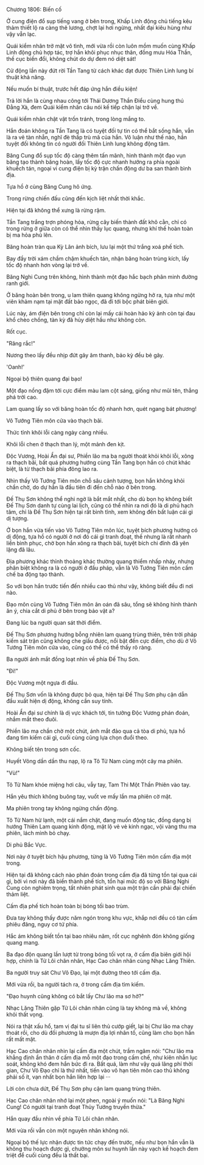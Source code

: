 




Chương 1806: Biến cố


Ở cung điện đổ sụp tiếng vang ở bên trong, Khấp Linh động chủ tiếng kêu thảm thiết lộ ra càng thê lương, chợt lại hơi ngừng, nhất đại kiêu hùng như vậy vẫn lạc.

Quái kiểm nhân trở mặt vô tình, mới vừa rồi còn luôn mồm muốn cùng Khấp Linh động chủ hợp tác, trợ hắn khôi phục nhục thân, đồng mưu Hóa Thần, thế cục biến đổi, không chút do dự đem nó diệt sát!

Cử động lần này đứt rời Tần Tang từ cách khác đạt được Thiên Linh lung bí thuật khả năng.

Nếu muốn bí thuật, trước hết đáp ứng hắn điều kiện!

Trả lời hắn là cùng nhau công tới Thái Dương Thần Điểu cùng hung thú Đằng Xà, đem Quái kiểm nhân câu nói kế tiếp chặn lại trở về.

Quái kiểm nhân chật vật trốn tránh, trong lòng mắng to.

Hắn đoán không ra Tần Tang là có tuyệt đối tự tin có thể bắt sống hắn, vẫn là ra vẻ tàn nhẫn, nghĩ đè thấp trù mã của hắn. Vô luận như thế nào, hắn tuyệt đối không tin có người đối Thiên Linh lung không động tâm.

Băng Cung đổ sụp tốc độ càng thêm tấn mãnh, hình thành một đạo vụn băng tạo thành băng hoàn, lấy tốc độ cực nhanh hướng ra phía ngoài khuếch tán, ngoại vi cung điện bị kỳ trận chấn động dư ba san thành bình địa.

Tựa hồ ở cùng Băng Cung hô ứng.

Trong rừng chiến đấu cũng đến kịch liệt nhất thời khắc.

Hiện tại đã không thể xưng là rừng rậm.

Tần Tang trắng trợn phóng hỏa, rừng cây biến thành đất khô cằn, chỉ có trong rừng ở giữa còn có thể nhìn thấy lục quang, nhưng khí thế hoàn toàn bị ma hỏa phủ lên.

Băng hoàn tràn qua Kỳ Lân ảnh bích, lưu lại một thứ trắng xoá phế tích.

Bay đầy trời xám chầm chậm khuếch tán, nhận băng hoàn trùng kích, lấy tốc độ nhanh hơn vòng lại trở về.

Băng Nghi Cung trên không, hình thành một đạo hắc bạch phân minh đường ranh giới.

Ở băng hoàn bên trong, u lam thiên quang không ngừng hở ra, tựa như một viên khảm nạm tại mặt đất bảo ngọc, đã đi tới bộc phát biên giới.

Lúc này, ám điện bên trong chỉ còn lại mấy cái hoàn hảo kỳ ảnh còn tại đau khổ chèo chống, tàn kỳ đã hủy diệt hầu như không còn.

Rốt cục.

"Răng rắc!"

Nương theo lấy đều nhịp đứt gãy âm thanh, bảo kỳ đều bẻ gãy.

'Oanh!'

Ngoại bộ thiên quang đại bạo!

Một đạo nồng đậm tới cực điểm màu lam cột sáng, giống như mũi tên, thẳng phá trời cao.

Lam quang lấy so với băng hoàn tốc độ nhanh hơn, quét ngang bát phương!

Vô Tướng Tiên môn cửa vào thạch bãi.

Thức tỉnh khôi lỗi càng ngày càng nhiều.

Khôi lỗi chen ở thạch than lý, một mảnh đen kịt.

Độc Vương, Hoài Ẩn đại sư, Phiền lão ma ba người thoát khỏi khôi lỗi, xông ra thạch bãi, bất quá phương hướng cùng Tần Tang bọn hắn có chút khác biệt, là từ thạch bãi phía đông lao ra.

Nhìn thấy Vô Tướng Tiên môn chỗ sâu cảnh tượng, bọn hắn không khỏi chần chờ, do dự hẳn là đầu tiên đi đến chỗ nào ở bên trong.

Đế Thụ Sơn không thể nghi ngờ là bắt mắt nhất, cho dù bọn họ không biết Đế Thụ Sơn danh tự cùng lai lịch, cũng có thể nhìn ra nơi đó là di phủ hạch tâm, chỉ là Đế Thụ Sơn hiện tại rất bình tĩnh, xem không đến bất luận cái gì dị tượng.

Ở bọn hắn vừa tiến vào Vô Tướng Tiên môn lúc, tuyệt bích phương hướng có dị động, tựa hồ có người ở nơi đó cái gì tranh đoạt, thế nhưng là rất nhanh liền bình phục, chờ bọn hắn xông ra thạch bãi, tuyệt bích chi đỉnh đã yên lặng đã lâu.

Địa phương khác thỉnh thoảng khác thường quang thiểm nhấp nháy, nhưng phân biệt không ra là có người ở đấu pháp, vẫn là Vô Tướng Tiên môn cấm chế ba động tạo thành.

So với bọn hắn trước tiến đến nhiều cao thủ như vậy, không biết đều đi nơi nào.

Đạo môn cùng Vô Tướng Tiên môn ân oán đã sâu, tổng sẽ không hình thành ăn ý, chia cắt di phủ ở bên trong bảo vật a?

Đang lúc ba người quan sát thời điểm.

Đế Thụ Sơn phương hướng bỗng nhiên lam quang trùng thiên, trên trời pháp kiếm sát trận cũng không che giấu được, nổi bật đến cực điểm, cho dù ở Vô Tướng Tiên môn cửa vào, cũng có thể có thể thấy rõ ràng.

Ba người ánh mắt đồng loạt nhìn về phía Đế Thụ Sơn.

"Đi!"

Độc Vương một ngựa đi đầu.

Đế Thụ Sơn vốn là không được bỏ qua, hiện tại Đế Thụ Sơn phụ cận dẫn đầu xuất hiện dị động, không cần suy tính.

Hoài Ẩn đại sư chính là dị vực khách tới, tin tưởng Độc Vương phán đoán, nhắm mắt theo đuôi.

Phiền lão ma chần chờ một chút, ánh mắt đảo qua cả tòa di phủ, tựa hồ đang tìm kiếm cái gì, cuối cùng cũng lựa chọn đuổi theo.

Không biết tên trong sơn cốc.

Huyết Võng dần dần thu nạp, lộ ra Tô Tử Nam cùng một cây ma phiên.

"Vù!"

Tô Tử Nam khóe miệng hơi câu, vẫy tay, Tam Thi Một Thần Phiên vào tay.

Hắn yêu thích không buông tay, vuốt ve mấy lần ma phiên cờ mặt.

Ma phiên trong tay không ngừng chấn động.

Tô Tử Nam hừ lạnh, một cái nắm chặt, đang muốn động tác, đồng dạng bị hướng Thiên Lam quang kinh động, mặt lộ vẻ vẻ kinh ngạc, vội vàng thu ma phiên, lách mình bỏ chạy.

Di phủ Bắc Vực.

Nơi này ở tuyệt bích hậu phương, từng là Vô Tướng Tiên môn cấm địa một trong.

Hiện tại đã không cách nào phán đoán trong cấm địa đã từng tồn tại qua cái gì, bởi vì nơi này đã biến thành phế tích, tổn hại mức độ so với Băng Nghi Cung còn nghiêm trọng, tất nhiên phát sinh qua một trận cần phải đại chiến thảm liệt.

Cấm địa phế tích hoàn toàn bị bóng tối bao trùm.

Đưa tay không thấy được năm ngón trong khu vực, khắp nơi đều có tàn cấm phiêu đãng, nguy cơ tứ phía.

Hắc ám không biết tồn tại bao nhiêu năm, rốt cục nghênh đón không giống quang mang.

Ba đạo độn quang lần lượt từ trong bóng tối vọt ra, ở cấm địa biên giới hội hợp, chính là Tử Lôi chân nhân, Hạc Cao chân nhân cùng Nhạc Lăng Thiên.

Ba người truy sát Chư Vô Đạo, lại một đường theo tới cấm địa.

Mới vừa rồi, ba người tách ra, ở trong cấm địa tìm kiếm.

"Đạo huynh cũng không có bắt lấy Chư lão ma sơ hở?"

Nhạc Lăng Thiên gặp Tử Lôi chân nhân cũng là tay không mà về, không khỏi thất vọng.

Nói ra thật xấu hổ, tam vị đại tu sĩ liên thủ cướp giết, lại bị Chư lão ma chạy thoát rồi, cho dù đối phương là mượn địa lợi nhân tố, cũng làm cho bọn hắn rất mất mặt.

Hạc Cao chân nhân nhìn lại cấm địa một chút, trầm ngâm nói: "Chư lão ma khẳng định ẩn thân ở cấm địa mỗ một đạo trong cấm chế, như kiên nhẫn lục soát, không khó đem hắn bức đi ra. Bất quá, làm như vậy quá lãng phí thời gian, Chư Vô Đạo chỉ là thứ nhất, tiến vào vô hạn tiên môn cao thủ không phải số ít, vạn nhất bọn hắn liên hợp lại ···

Lời còn chưa dứt, Đế Thụ Sơn phụ cận lam quang trùng thiên.

Hạc Cao chân nhân nhớ lại một phen, ngoài ý muốn nói: "Là Băng Nghi Cung! Có người tại tranh đoạt Thủy Tướng truyền thừa."

Hắn quay đầu nhìn về phía Tử Lôi chân nhân.

Mới vừa rồi vẫn còn một nguyên nhân không nói.

Ngoại bộ thế lực nhận được tin tức chạy đến trước, nếu như bọn hắn vẫn là không thu hoạch được gì, chưởng môn sư huynh lần này vạch kế hoạch đem triệt để cuối cùng đều là thất bại.





